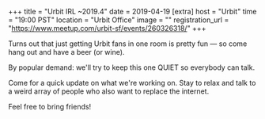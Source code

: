 
+++
title = "Urbit IRL ~2019.4"
date = 2019-04-19
[extra]
host = "Urbit"
time = "19:00 PST"
location = "Urbit Office"
image = ""
registration_url = "https://www.meetup.com/urbit-sf/events/260326318/"
+++

<p>Turns out that just getting Urbit fans in one room is pretty fun — so come hang out and have a beer (or wine).</p> <p>By popular demand: we'll try to keep this one QUIET so everybody can talk.</p> <p>Come for a quick update on what we're working on. Stay to relax and talk to a weird array of people who also want to replace the internet.</p> <p>Feel free to bring friends!</p> 
